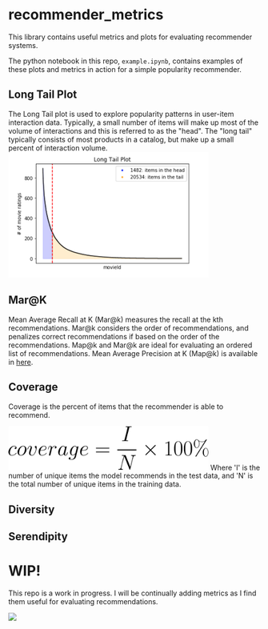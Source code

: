 # recommender_metrics
This library contains useful metrics and plots for evaluating  recommender systems.

The python notebook in this repo, `example.ipynb`, contains examples of these plots and metrics in action for a simple popularity recommender. 

## Long Tail Plot
The Long Tail plot is used to explore popularity patterns in user-item interaction data. Typically, a small number of items will make up most of the volume of interactions and this is referred to as the "head". The "long tail" typically consists of most products in a catalog, but make up a small percent of interaction volume.
<img src="images/long_tail.png" alt="Long Tail Plot" width=400>

## Mar@K
Mean Average Recall at K (Mar@k) measures the recall at the kth recommendations. Mar@k considers the order of recommendations, and penalizes correct recommendations if based on the order of the recommendations. Map@k and Mar@k are ideal for evaluating an ordered list of recommendations. Mean Average Precision at K (Map@k) is available in [here](https://github.com/benhamner/Metrics). 

## Coverage
Coverage is the percent of items that the recommender is able to recommend. 

<img src="images/coverage.gif" alt="Coverage" width=400>
Where 'I' is the number of unique items the model recommends in the test data, and 'N' is the total number of unique items in the training data.


## Diversity

## Serendipity

# WIP!
This repo is a work in progress. I will be continually adding metrics as I find them useful for evaluating recommendations. 

<img src="https://media.giphy.com/media/YAnpMSHcurJVS/giphy.gif" width=150>

